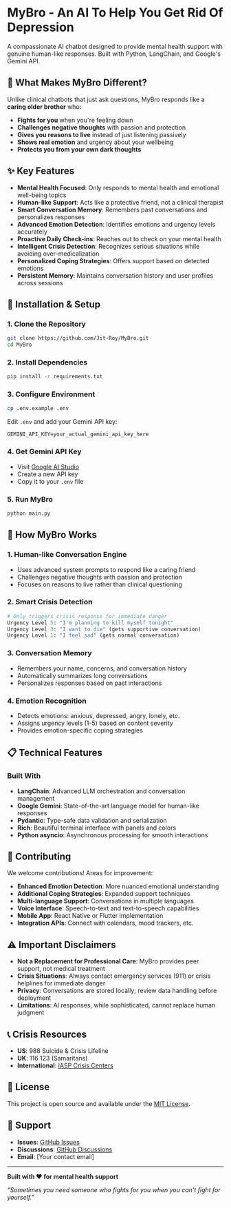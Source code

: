 # MyBro - An AI To Help You Get Rid Of Depression

A compassionate AI chatbot designed to provide mental health support with genuine human-like responses. Built with Python, LangChain, and Google's Gemini API.

## 🎯 **What Makes MyBro Different?**

Unlike clinical chatbots that just ask questions, MyBro responds like a **caring older brother** who:
- **Fights for you** when you're feeling down
- **Challenges negative thoughts** with passion and protection
- **Gives you reasons to live** instead of just listening passively
- **Shows real emotion** and urgency about your wellbeing
- **Protects you from your own dark thoughts**

## ✨ **Key Features**

- **Mental Health Focused**: Only responds to mental health and emotional well-being topics
- **Human-like Support**: Acts like a protective friend, not a clinical therapist
- **Smart Conversation Memory**: Remembers past conversations and personalizes responses
- **Advanced Emotion Detection**: Identifies emotions and urgency levels accurately
- **Proactive Daily Check-ins**: Reaches out to check on your mental health
- **Intelligent Crisis Detection**: Recognizes serious situations while avoiding over-medicalization
- **Personalized Coping Strategies**: Offers support based on detected emotions
- **Persistent Memory**: Maintains conversation history and user profiles across sessions

## 🚀 **Installation & Setup**

### **1. Clone the Repository**
```bash
git clone https://github.com/Jit-Roy/MyBro.git
cd MyBro
```

### **2. Install Dependencies**
```bash
pip install -r requirements.txt
```

### **3. Configure Environment**
```bash
cp .env.example .env
```

Edit `.env` and add your Gemini API key:
```
GEMINI_API_KEY=your_actual_gemini_api_key_here
```

### **4. Get Gemini API Key**
- Visit [Google AI Studio](https://makersuite.google.com/app/apikey)
- Create a new API key
- Copy it to your `.env` file

### **5. Run MyBro**
```bash
python main.py
```

## 🧠 **How MyBro Works**

### **1. Human-like Conversation Engine**
- Uses advanced system prompts to respond like a caring friend
- Challenges negative thoughts with passion and protection
- Focuses on reasons to live rather than clinical questioning

### **2. Smart Crisis Detection**
```python
# Only triggers crisis response for immediate danger
Urgency Level 5: "I'm planning to kill myself tonight" 
Urgency Level 3: "I want to die" (gets supportive conversation)
Urgency Level 1: "I feel sad" (gets normal conversation)
```

### **3. Conversation Memory**
- Remembers your name, concerns, and conversation history
- Automatically summarizes long conversations
- Personalizes responses based on past interactions

### **4. Emotion Recognition**
- Detects emotions: anxious, depressed, angry, lonely, etc.
- Assigns urgency levels (1-5) based on content severity
- Provides emotion-specific coping strategies

## 📋 **Technical Features**

### **Built With**
- **LangChain**: Advanced LLM orchestration and conversation management
- **Google Gemini**: State-of-the-art language model for human-like responses
- **Pydantic**: Type-safe data validation and serialization
- **Rich**: Beautiful terminal interface with panels and colors
- **Python asyncio**: Asynchronous processing for smooth interactions

## 🤝 **Contributing**

We welcome contributions! Areas for improvement:

- **Enhanced Emotion Detection**: More nuanced emotional understanding
- **Additional Coping Strategies**: Expanded support techniques
- **Multi-language Support**: Conversations in multiple languages
- **Voice Interface**: Speech-to-text and text-to-speech capabilities
- **Mobile App**: React Native or Flutter implementation
- **Integration APIs**: Connect with calendars, mood trackers, etc.

## ⚠️ **Important Disclaimers**

- **Not a Replacement for Professional Care**: MyBro provides peer support, not medical treatment
- **Crisis Situations**: Always contact emergency services (911) or crisis helplines for immediate danger
- **Privacy**: Conversations are stored locally; review data handling before deployment
- **Limitations**: AI responses, while sophisticated, cannot replace human judgment

## 📞 **Crisis Resources**

- **US**: 988 Suicide & Crisis Lifeline
- **UK**: 116 123 (Samaritans)
- **International**: [IASP Crisis Centers](https://www.iasp.info/resources/Crisis_Centres/)

## 📜 **License**

This project is open source and available under the [MIT License](LICENSE).

## 🙋 **Support**

- **Issues**: [GitHub Issues](https://github.com/Jit-Roy/MyBro/issues)
- **Discussions**: [GitHub Discussions](https://github.com/Jit-Roy/MyBro/discussions)
- **Email**: [Your contact email]

---

**Built with ❤️ for mental health support**

*"Sometimes you need someone who fights for you when you can't fight for yourself."*
